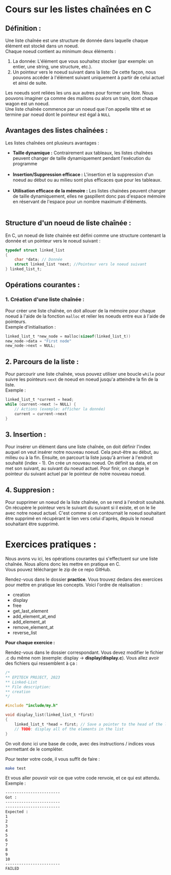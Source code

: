 # Cours sur les listes chaînées en C

## **Définition :**

Une liste chaînée est une structure de donnée dans laquelle chaque élément est stocké dans un noeud.<br>
Chaque noeud contient au minimum deux éléments :

1. La donnée: L'élément que vous souhaitez stocker (par exemple: un entier, une string, une structure, etc.).
2. Un pointeur vers le noeud suivant dans la liste: De cette façon, nous pouvons accéder à l'élément suivant uniquement à partir de celui actuel et ainsi de suite.<br>

Les noeuds sont reliées les uns aux autres pour former une liste. Nous pouvons imaginer ça comme des maillons ou alors un train, dont chaque wagon est un noeud.<br>
Une liste chaînée commence par un noeud que l'on appelle tête et se termine par noeud dont le pointeur est égal à `NULL`<br>

## **Avantages des listes chaînées :**

Les listes chaînées ont plusieurs avantages :
- **Taille dynamique :** Contrairement aux tableaux, les listes chaînées peuvent changer de taille dynamiquement pendant l'exécution du programme<br><br>
- **Insertion/Suppression efficace :** L'insertion et la suppression d'un noeud au début ou au milieu sont plus efficaces que pour les tableaux.<br><br>
- **Utilisation efficace de la mémoire :** Les listes chainées peuvent changer de taille dynamiquement, elles ne gaspillent donc pas d'espace mémoire en réservant de l'espace pour un nombre maximum d'éléments.<br><br>

## **Structure d'un noeud de liste chaînée :**

En C, un noeud de liste chainée est défini comme une structure contenant la donnée et un pointeur vers le noeud suivant :<br>

```c
typedef struct linked_list
{
    char *data; // Donnée 
    struct linked_list *next; //Pointeur vers le noeud suivant
} linked_list_t;
```

## **Opérations courantes :**

### **1. Création d'une liste chaînée :**

Pour créer une liste chaînée, on doit allouer de la mémoire pour chaque noeud à l'aide de la fonction `malloc` et relier les noeuds entre eux à l'aide de pointeurs.<br>
Exemple d'initialisation :

```c
linked_list_t *new_node = malloc(sizeof(linked_list_t))
new_node->data = "First node"
new_node->next = NULL;
```

## **2. Parcours de la liste :**

Pour parcourir une liste chaînée, vous pouvez utiliser une boucle `while` pour suivre les pointeurs `next` de noeud en noeud jusqu'a atteindre la fin de la liste.<br>
Exemple :
```c
linked_list_t *current = head;
while (current->next != NULL) {
    // Actions (exemple: afficher la donnée)
    current = current->next
}
```

## **3. Insertion :**

Pour insérer un élément dans une liste chaînée, on doit définir l'index auquel on veut insérer notre nouveau noeud. Cela peut-être au début, au milieu ou à la fin. Ensuite, on parcourt la liste jusqu'à arriver à l'endroit souhaité (index - 1). On crée un nouveau noeud. On définit sa data, et on met son suivant, au suivant du noeud actuel. Pour finir, on change le pointeur du suivant actuel par le pointeur de notre nouveau noeud.

## **4. Suppresion :**

Pour supprimer un noeud de la liste chaînée, on se rend à l'endroit souhaité. On récupère le pointeur vers le suivant du suivant si il existe, et on le lie avec notre noeud actuel. C'est comme si on contournait le noeud souhaitant être supprimé en récupérant le lien vers celui d'après, depuis le noeud souhaitant être supprimé.


# **Exercices pratiques :**

Nous avons vu ici, les opérations courantes qui s'effectuent sur une liste chaînée. Nous allons donc les mettre en pratique en C.<br>
Vous pouvez télécharger le zip de ce repo GitHub.<br>

Rendez-vous dans le dossier **practice**. Vous trouvez dedans des exercices pour mettre en pratique les concepts. Voici l'ordre de réalisation :
- creation
- display
- free
- get_last_element
- add_element_at_end
- add_element_at
- remove_element_at
- reverse_list

**Pour chaque exercice :**

Rendez-vous dans le dossier correspondant. Vous devez modifier le fichier .c du même nom (exemple: display -> **display/display.c**). Vous allez avoir des fichiers qui ressemblent à ça :

```c
/*
** EPITECH PROJECT, 2023
** Linked-List
** File description:
** creation
*/

#include "include/my.h"

void display_list(linked_list_t *first)
{
    linked_list_t *head = first; // Save a pointer to the head of the list
    // TODO: display all of the elements in the list
}
```

On voit donc ici une base de code, avec des instructions / indices vous permettant de le compléter.

Pour tester votre code, il vous suffit de faire :<br>
```bash
make test
```

Et vous aller pouvoir voir ce que votre code renvoie, et ce qui est attendu.
Exemple :
```bash
------------------------
Got :
------------------------
------------------------
Expected :
1
2
3
4
5
6
7
8
9
10
------------------------
FAILED
```


